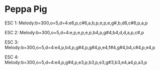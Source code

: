 # Peppa Pig

ESC 1:
Melody:b=300,o=5,d=4:e6,p,c#6,a,b,p,e,p,e,g#,b,d6,c#6,p,a,p

ESC 2:
Melody:b=300,o=5,d=4:e,p,e,p,e,p,b4,p,g#4,b4,d,d,a,p,c#,p

ESC 3:
Melody:b=300,o=5,d=4:e4,p,b4,p,g#4,p,g#4,p,e4,f#4,g#4,b4,c#4,p,e4,p

ESC 4:
Melody:b=300,o=5,d=4:e4,p,g#4,p,e3,p,b3,p,e3,g#3,b3,e4,a4,p,a3,p
